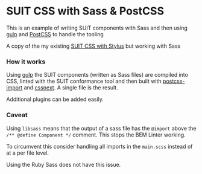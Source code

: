 # SUIT CSS with Sass & PostCSS

This is an example of writing SUIT components with Sass and then using [gulp](http://gulpjs.com/) and [PostCSS](https://github.com/postcss/postcss) to handle the tooling

A copy of the my existing [SUIT CSS with Stylus](https://github.com/simonsmith/suitcss-with-stylus) but working with Sass

### How it works

Using [gulp](gulpjs.com) the SUIT components (written as Sass files) are compiled into CSS, linted with the SUIT conformance tool and then built with [postcss-import](https://github.com/postcss/postcss-import) and [cssnext](https://github.com/cssnext/cssnext). A single file is the result.

Additional plugins can be added easily.

### Caveat

Using `libsass` means that the output of a sass file has the `@import` above the `/** @define Component */` comment. This stops the BEM Linter working.

To circumvent this consider handling all imports in the `main.scss` instead of at a per file level.

Using the Ruby Sass does not have this issue.
